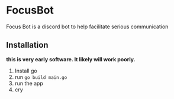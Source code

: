 # FocusBot
Focus Bot is a discord bot to help facilitate serious communication

## Installation
**this is very early software. It likely will work poorly.**
1. Install go
1. run `go build main.go`
1. run the app
1. cry
